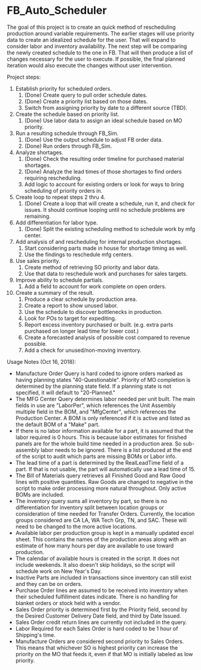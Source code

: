 # FB_Auto_Scheduler

The goal of this project is to create an quick method of rescheduling production around variable requirements.  The earlier stages will use priority data to create an idealized schedule for the user.  That will expand to consider labor and inventory availability.  The next step will be comparing the newly created schedule to the one in FB.  That will then produce a list of changes necessary for the user to execute.  If possible, the final planned iteration would also execute the changes without user intervention.


Project steps:

1. Establish priority for scheduled orders.
	1. (Done) Create query to pull order schedule dates.
	2. (Done) Create a priority list based on those dates.
	3. Switch from assigning priority by date to a different source (TBD).
2. Create the schedule based on priority list.
	1. (Done) Use labor data to assign an ideal schedule based on MO priority.
3. Run a resulting schedule through FB_Sim.
	1. (Done) Use the output schedule to adjust FB order data.
	2. (Done) Run orders through FB_Sim.
4. Analyze shortages.
	1. (Done) Check the resulting order timeline for purchased material shortages.
	2. (Done) Analyze the lead times of those shortages to find orders requiring rescheduling.
	3. Add logic to account for existing orders or look for ways to bring scheduling of priority orders in.
5. Create loop to repeat steps 2 thru 4.
	1. (Done) Create a loop that will create a schedule, run it, and check for issues.  It should continue looping until no schedule problems are remaining.
6. Add differentiation for labor type.
	1. (Done) Split the existing scheduling method to schedule work by mfg center.
7. Add analysis of and rescheduling for internal production shortages.
	1. Start considering parts made in house for shortage timing as well.
	2. Use the findings to reschedule mfg centers.
8. Use sales priority.
	1. Create method of retrieving SO priority and labor data.
	2. Use that data to reschedule work and purchases for sales targets.
9. Improve ability to schedule partials.
	1. Add a field to account for work complete on open orders.
10. Create a summary of the result.
	1. Produce a clear schedule by production area.
	2. Create a report to show unused labor.
	3. Use the schedule to discover bottlenecks in production.
	4. Look for POs to target for expediting.
	5. Report excess inventory purchased or built. (e.g. extra parts purchased on longer lead time for lower cost.)
	6. Create a forecasted analysis of possible cost compared to revenue possible.
	7. Add a check for unused/non-moving inventory.


Usage Notes (Oct 16, 2018):

- Manufacture Order Query is hard coded to ignore orders marked as having planning states "40-Questionable".  Priority of MO completion is determined by the planning state field.  If a planning state is not specified, it will default to "20-Planned."
- The MFG Center Query determines labor needed per unit built.  The main fields in use are "LaborPer", which references the Unit Assembly multiple field in the BOM, and "MfgCenter", which references the Production Center.  A BOM is only referenced if it is active and listed as the default BOM of a "Make" part.
- If there is no labor information available for a part, it is assumed that the labor required is 0 hours.  This is because labor estimates for finished panels are for the whole build time needed in a production area.  So sub-assembly labor needs to be ignored.  There is a list produced at the end of the script to audit which parts are missing BOMs or Labor info.
- The lead time of a part is determined by the RealLeadTime field of a part.  If that is not usable, the part will automatically use a lead time of 15.
- The Bill of Materials query retrieves all Finished Good and Raw Good lines with positive quantities.  Raw Goods are changed to negative in the script to make order processing more natural throughout.  Only active BOMs are included.
- The inventory query sums all inventory by part, so there is no differentiation for inventory split between location groups or consideration of time needed for Transfer Orders.  Currently, the location groups considered are CA LA, WA Tech Grp, TN, and SAC.  These will need to be changed to the more active locations.
- Available labor per production group is kept in a manually updated excel sheet.  This contains the names of the production areas along with an estimate of how many hours per day are available to use toward production.
- The calendar of available hours is created in the script.  It does not include weekends.  It also doesn't skip holidays, so the script will schedule work on New Year's Day.
- Inactive Parts are included in transactions since inventory can still exist and they can be on orders.
- Purchase Order lines are assumed to be received into inventory when their scheduled fulfillment dates indicate.  There is no handling for blanket orders or stock held with a vendor.
- Sales Order priority is determined first by the Priority field, second by the Desired Customer Delivery Date field, and third by Date Issued.
- Sales Order credit return lines are currently not included in the query.
- Labor Required for each Sales Order is hard coded to be 1 hour of Shipping's time.
- Manufacture Orders are considered second priority to Sales Orders.  This means that whichever SO is highest priority can increase the priority on the MO that feeds it, even if that MO is initially labeled as low priority.